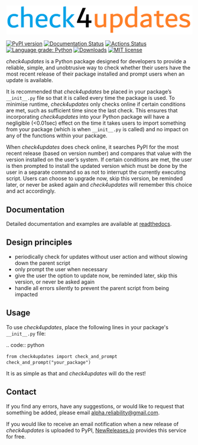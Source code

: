 ![Logo](https://raw.githubusercontent.com/MatthewReid854/check4updates/master/docs/images/logo.png)

[![PyPI version](https://img.shields.io/pypi/v/check4updates?color=brightgreen&logo=Python&logoColor=white&label=PyPI%20package)](https://pypi.org/project/check4updates/)
[![Documentation Status](https://img.shields.io/readthedocs/check4updates/latest.svg?logo=read%20the%20docs&logoColor=white&label=Docs&version=latest)](http://check4updates.readthedocs.io/?badge=latest)
[![Actions Status](https://github.com/MatthewReid854/check4updates/workflows/Build%20and%20Test/badge.svg)](https://github.com/MatthewReid854/check4updates/actions)
[![Language grade: Python](https://img.shields.io/lgtm/grade/python/g/MatthewReid854/check4updates.svg?logo=lgtm&logoWidth=18)](https://lgtm.com/projects/g/MatthewReid854/check4updates/context:python)
[![Downloads](https://static.pepy.tech/personalized-badge/check4updates?period=month&units=international_system&left_color=grey&right_color=brightgreen&left_text=PyPI%20downloads/month)](https://pepy.tech/project/check4updates)
[![MIT license](https://img.shields.io/badge/License-MIT-blue.svg?logo=GNU&logoColor=white)](https://mit-license.org/)

*check4updates* is a Python package designed for developers to provide a reliable, simple, and unobtrusive way to check whether their users have the most recent release of their package installed and prompt users when an update is available.

It is recommended that *check4updates* be placed in your package’s ``__init__.py`` file so that it is called every time the package is used. To minimise runtime, *check4updates* only checks online if certain conditions are met, such as sufficient time since the last check. This ensures that incorporating *check4updates* into your Python package will have a negligible (<0.01sec) effect on the time it takes users to import something from your package (which is when ``__init__.py`` is called) and no impact on any of the functions within your package.

When *check4updates* does check online, it searches PyPI for the most recent release (based on version number) and compares that value with the version installed on the user’s system. If certain conditions are met, the user is then prompted to install the updated version which must be done by the user in a separate command so as not to interrupt the currently executing script. Users can choose to upgrade now, skip this version, be reminded later, or never be asked again and *check4updates* will remember this choice and act accordingly.

## Documentation
Detailed documentation and examples are available at [readthedocs](https://check4updates.readthedocs.io/en/latest/).

## Design principles
- periodically check for updates without user action and without slowing down the parent script
- only prompt the user when necessary
- give the user the option to update now, be reminded later, skip this version, or never be asked again
- handle all errors silently to prevent the parent script from being impacted

## Usage
To use *check4updates*, place the following lines in your package's ``__init__.py`` file:

.. code:: python

    from check4updates import check_and_prompt
    check_and_prompt("your_package")

It is as simple as that and *check4updates* will do the rest!

## Contact
If you find any errors, have any suggestions, or would like to request that something be added, please email [alpha.reliability@gmail.com](mailto:alpha.reliability@gmail.com).

If you would like to receive an email notification when a new release of *check4updates* is uploaded to PyPI, [NewReleases.io](https://newreleases.io/) provides this service for free.
